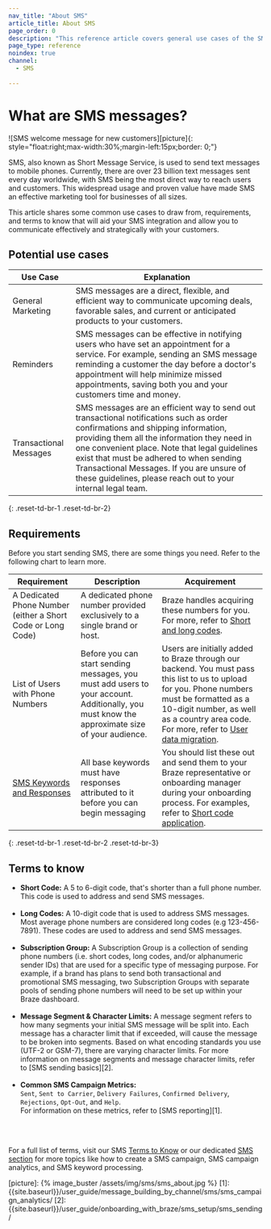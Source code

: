 ```yaml
---
nav_title: "About SMS"
article_title: About SMS
page_order: 0
description: "This reference article covers general use cases of the SMS channel."
page_type: reference
noindex: true
channel:
  - SMS
  
---
```


# What are SMS messages?

![SMS welcome message for new customers][picture]{: style="float:right;max-width:30%;margin-left:15px;border: 0;"}

SMS, also known as Short Message Service, is used to send text messages to mobile phones. Currently, there are over 23 billion text messages sent every day worldwide, with SMS being the most direct way to reach users and customers. This widespread usage and proven value have made SMS an effective marketing tool for businesses of all sizes. 

This article shares some common use cases to draw from, requirements, and terms to know that will aid your SMS integration and allow you to communicate effectively and strategically with your customers.

## Potential use cases

| Use Case | Explanation |
|---|---|
| General Marketing | SMS messages are a direct, flexible, and efficient way to communicate upcoming deals, favorable sales, and current or anticipated products to your customers. |
| Reminders | SMS messages can be effective in notifying users who have set an appointment for a service. For example, sending an SMS message reminding a customer the day before a doctor's appointment will help minimize missed appointments, saving both you and your customers time and money. |
| Transactional Messages | SMS messages are an efficient way to send out transactional notifications such as order confirmations and shipping information, providing them all the information they need in one convenient place. Note that legal guidelines exist that must be adhered to when sending Transactional Messages. If you are unsure of these guidelines, please reach out to your internal legal team.|
{: .reset-td-br-1 .reset-td-br-2}

## Requirements

Before you start sending SMS, there are some things you need. Refer to the following chart to learn more.

|Requirement | Description | Acquirement |
|---|---|---|
| A Dedicated Phone Number (either a Short Code or Long Code) | A dedicated phone number provided exclusively to a single brand or host. | Braze handles acquiring these numbers for you. For more, refer to [Short and long codes]({{site.baseurl}}/user_guide/onboarding_with_braze/sms_setup/short_and_long_codes/).|
| List of Users with Phone Numbers | Before you can start sending messages, you must add users to your account. Additionally, you must know the approximate size of your audience.  | Users are initially added to Braze through our backend. You must pass this list to us to upload for you. Phone numbers must be formatted as a 10-digit number, as well as a country area code. For more, refer to [User data migration]({{site.baseurl}}//user_guide/onboarding_with_braze/sms_setup/user_data_migration/). |
| [SMS Keywords and Responses]({{site.baseurl}}/user_guide/message_building_by_channel/sms/keywords/) | All base keywords must have responses attributed to it before you can begin messaging | You should list these out and send them to your Braze representative or onboarding manager during your onboarding process. For examples, refer to [Short code application]({{site.baseurl}}/user_guide/onboarding_with_braze/sms_setup/short_and_long_codes/#short-code-application). |
{: .reset-td-br-1 .reset-td-br-2 .reset-td-br-3}

## Terms to know

- **Short Code:** A 5 to 6-digit code, that's shorter than a full phone number. This code is used to address and send SMS messages.<br><br>
- **Long Codes:** A 10-digit code that is used to address SMS messages. Most average phone numbers are considered long codes (e.g 123-456-7891). These codes are used to address and send SMS messages.<br><br>
- **Subscription Group:** A Subscription Group is a collection of sending phone numbers (i.e. short codes, long codes, and/or alphanumeric sender IDs) that are used for a specific type of messaging purpose. For example, if a brand has plans to send both transactional and promotional SMS messaging, two Subscription Groups with separate pools of sending phone numbers will need to be set up within your Braze dashboard.<br><br>
- **Message Segment & Character Limits:** A message segment refers to how many segments your initial SMS message will be split into. Each message has a character limit that if exceeded, will cause the message to be broken into segments. Based on what encoding standards you use (UTF-2 or GSM-7), there are varying character limits. For more information on message segments and message character limits, refer to [SMS sending basics][2].<br><br>
- **Common SMS Campaign Metrics:** <br>`Sent`, `Sent to Carrier`, `Delivery Failures`, `Confirmed Delivery`, `Rejections`, `Opt-Out`, and `Help`. <br>For information on these metrics, refer to [SMS reporting][1].

<br><br>

For a full list of terms, visit our SMS [Terms to Know]({{site.baseurl}}/user_guide/onboarding_with_braze/sms_setup/terms/) or our dedicated [SMS section]({{site.baseurl}}/user_guide/message_building_by_channel/sms/) for more topics like how to create a SMS campaign, SMS campaign analytics, and SMS keyword processing.

[picture]: {% image_buster /assets/img/sms/sms_about.jpg %}
[1]: {{site.baseurl}}/user_guide/message_building_by_channel/sms/sms_campaign_analytics/
[2]: {{site.baseurl}}/user_guide/onboarding_with_braze/sms_setup/sms_sending/

